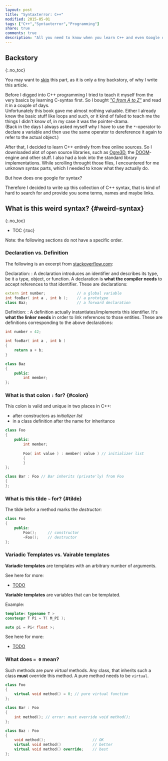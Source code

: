 ```yaml
---
layout: post
title: "Syntaxterror: C++"
modified: 2015-05-01
tags: ["C++","Syntaxterror","Programming"]
share: true
comments: true
description: "All you need to know when you learn C++ and even Google doesn't help you out."
---
```


## Backstory
{:.no_toc}

You may want to [skip](#weird-syntax) this part, as it is only a tiny backstory, of why I write this article.

Before I digged into C++ programming I tried to teach it myself from the very basics by learning C-syntax first. So I bought [_"C from A to Z"_](http://openbook.rheinwerk-verlag.de/c_von_a_bis_z/) and read it in a couple of days.  
Unfortunately this book gave me almost nothing valuable. Either I already knew the basic stuff like loops and such, or it kind of failed to teach me the things I didn't know of, in my case it was the pointer-drama.  
(Back in the days I always asked myself why I have to use the `*`-operator to declare a variable and then use the same operator to dereference it again to refer to the actual object.)

After that, I decided to learn C++ entirely from free online sources. So I downloaded alot of open source libraries, such as [Ogre3D](), the [DOOM]()-engine and other stuff. I also had a look into the standard library implementations. While scrolling throught those files, I encountered for me unknown syntax parts, which I needed to know what they actually do.

But how does one google for syntax?

Therefore I decided to write up this collection of C++ syntax, that is kind of hard to search for and provide you some terms, names and maybe links.

## What is this weird syntax? {#weird-syntax}
{:.no_toc}

- TOC
{:toc}

Note: the following sections do not have a specific order.

### Declaration vs. Definition

The following is an excerpt from [stackoverflow.com](http://stackoverflow.com/a/1410632/3087952):

Declaration:
: A declaration introduces an identifier and describes its type, be it a type, object, or function. A declaration is **what the compiler needs** to accept references to that identifier. These are declarations:

  ~~~ cpp
  extern int number;              // a global variable
  int fooBar( int a , int b );    // a prototype
  class Baz;                      // a forward declaration
  ~~~

Definition:
: A definition actually instantiates/implements this identifier. It's **what the linker needs** in order to link references to those entities. These are definitions corresponding to the above declarations:

  ~~~ cpp
  int number = 42;

  int fooBar( int a , int b )
  {
      return a + b;
  }

  class Baz
  {
      public:
          int member;
  };
  ~~~

### What is that colon `:` for? {#colon}

This colon is valid and unique in two places in C++:

- after constructors as _initializer list_
- in a class definition after the name for inheritance

~~~ cpp
class Foo
{
    public:
        int member;
        
        Foo( int value ) : member( value ) // initializer list
        {
        }
};

class Bar : Foo // Bar inherits (private'ly) from Foo
{
};
~~~

### What is this tilde `~` for? {#tilde}

The tilde befor a method marks the _destructor_:

~~~ cpp
class Foo
{
    public:
        Foo();     // constructor
        ~Foo();    // destructor
};
~~~

### Variadic Templates vs. Vairable templates

**Varia*dic* templates** are templates with an arbitrary number of arguments.

See here for more:

- [TODO]()

**Varia*ble* templates** are variables that can be templated.

Example:

~~~ cpp
template< typename T >
constexpr T Pi = T( M_PI );

auto pi = Pi< float >;
~~~

See here for more:

- [TODO]()

### What does `= 0` mean?

Such methods are *pure virtual* methods. Any class, that inherits such a class **must** override this method. A pure method needs to be `virtual`.

~~~ cpp
class Foo
{
    virtual void method() = 0; // pure virtual function
};

class Bar : Foo
{
    int method(); // error: must override void method();
};

class Baz : Foo
{
    void method();                     // OK
    virtual void method()              // better
    virtual void method() override;    // best
};
~~~


